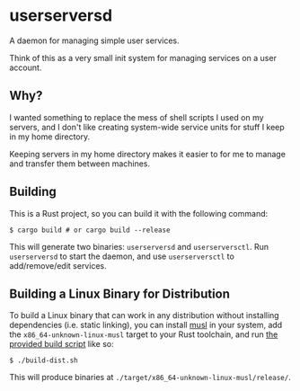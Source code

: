 # userserversd

A daemon for managing simple user services.

Think of this as a very small init system for managing services on a user account.

## Why?

I wanted something to replace the mess of shell scripts I used on my servers, and I don't like creating system-wide service units for stuff I keep in my home directory.

Keeping servers in my home directory makes it easier to for me to manage and transfer them between machines.

## Building

This is a Rust project, so you can build it with the following command:

```console
$ cargo build # or cargo build --release
```

This will generate two binaries: `userserversd` and `userserversctl`. Run `userserversd` to start the daemon, and use `userserversctl` to add/remove/edit services.

## Building a Linux Binary for Distribution

To build a Linux binary that can work in any distribution without installing dependencies (i.e. static linking), you can install [musl](https://musl.libc.org/) in your system, add the `x86_64-unknown-linux-musl` target to your Rust toolchain, and run [the provided build script](./build-dist.sh) like so:

```console
$ ./build-dist.sh
```

This will produce binaries at `./target/x86_64-unknown-linux-musl/release/`.
